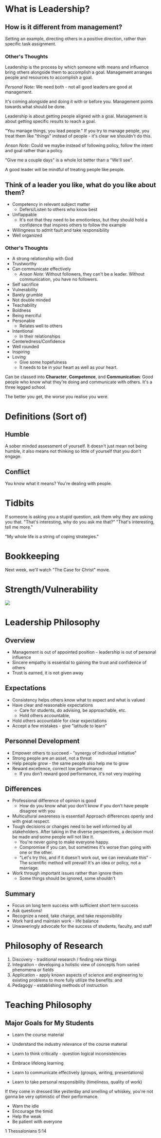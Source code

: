 # What is Leadership?

## How is it different from management?

Setting an example, directing others in a positive direction, rather
than specific task assignment.

### Other's Thoughts

Leadership is the process by which someone with means and influence
bring others alongside them to accomplish a goal. Management arranges
people and resources to accomplish a goal.

*Personal Note:* We need both - not all good leaders are good at
management.

It's coming alongside and doing it with or before you. Management points
towards what should be done.

Leadership is about getting people aligned with a goal. Management is
about getting specific results to reach a goal.

"You manage things, you lead people." If you try to manage people, you
treat them like "things" instead of people - it's clear we shouldn't do
this.

*Anson Note:* Could we maybe instead of following policy, follow the
intent and goal rather than a policy.

"Give me a couple days" is a whole lot better than a "We'll see".

A good leader will be mindful of treating people like people.

## Think of a leader you like, what do you like about them?

-   Competency in relevant subject matter
    -   Defers/Listen to others who know best
-   Unflappable
    -   It's not that they need to be emotionless, but they should hold
        a confidence that inspires others to follow the example
-   Willingness to admit fault and take responsibility
-   Well organized

### Other's Thoughts

-   A strong relationship with God
-   Trustworthy
-   Can communicate effectively
    -   *Anson Note:* Without followers, they can't be a leader. Without
        communication, you have no followers.
-   Self sacrifice
-   Vulnerability
-   Barely grumble
-   Not double minded
-   Teachability
-   Boldness
-   Being merciful
-   Personable
    -   Relates well to others
-   Intentional
    -   In their relationships
-   Centeredness/Confidence
-   Well rounded
-   Inspiring
-   Loving
    -   Give some hopefulness
    -   It needs to be in your heart as well as your heart.

Can be classed into **Character**, **Competence**, and
**Communication**: Good people who know what they're doing and
communicate with others. It's a three legged school.

The better you get, the worse you realise you were.

# Definitions (Sort of)

## Humble

A sober minded assessment of yourself. It doesn't just mean not being
humble, it also means not thinking so little of yourself that you don't
engage.

## Conflict

You know what it means? You're dealing with people.

# Tidbits

If someone is asking you a stupid question, ask them why they are asking
you that. "That's interesting, why do you ask me that?" "That's
interesting, tell me more."

"My whole life is a string of coping strategies."

# Bookkeeping

Next week, we'll watch "The Case for Christ" movie.

# Strength/Vulnerability

![](img/vul-str.png)

# Leadership Philosophy

## Overview

-   Management is out of appointed position - leadership is out of
    personal influence
-   Sincere empathy is essential to gaining the trust and confidence of
    others
-   Trust is earned, it is not given away

## Expectations

-   Consistency helps others know what to expect and what is valued
-   Have clear and reasonable expectations
    -   Care for students, do advising, be approachable, etc.
    -   Hold others accountable,
-   Hold others accountable for clear expectations
-   Accept a few mistakes - give "latitude to learn"

## Personnel Development

-   Empower others to succeed - "synergy of individual initiative"
-   Strong people are an asset, not a threat
-   Help people grow - the same people also help me to grow
-   Reward excellence, correct low performance
    -   If you don't reward good performance, it's not very inspiring

## Differences

-   Professional difference of opinion is good
    -   How do you know what you don't know if you don't have people
        disagree with you
-   Multicultural awareness is essential! Approach differences openly
    and with great respect.
-   Tough decisions or changes need to be well informed by all
    stakeholders. After taking in the diverse perspectives, a decision
    must be made and some people will not like it.
    -   You're never going to make everyone happy.
    -   Compromise if you can, but sometimes it's worse than going with
        one or the other.
    -   "Let's try this, and if it doesn't work out, we can reevaluate
        this" - The scientific method will prevail! It's an idea or
        policy, not a marriage.
-   Work through important issues rather than ignore them
    -   Some things should be ignored, some shouldn't

## Summary

-   Focus on long term success with sufficient short term success
-   Ask questions!
-   Recognize a need, take charge, and take responsibility
-   Work hard and maintain work - life balance
-   Unwaveringly advocate for the success of students, faculty, and
    staff

# Philosophy of Research

1.  Discovery - traditional research / finding new things
2.  Integration - developing a holistic view of concepts from varied
    phenomena or fields
3.  Application - apply known aspects of science and engineering to
    existing problems to more fully utilize the benefits: and
4.  Pedagogy - establishing methods of instruction

# Teaching Philosophy

## Major Goals for My Students

-   Learn the course material

-   Understand the industry relevance of the course material

-   Learn to think critically - question logical inconsistencies

-   Embrace lifelong learning

-   Learn to communicate effectively (groups, writing, presentations)

-   Learn to take personal responsibility (timeliness, quality of work)

If they come in dressed like yesterday and smelling of whiskey, you're
not gonna be very optimistic of their performance.

-   Warn the idle
-   Encourage the timid
-   Help the weak
-   Be patient with everyone

1 Thessalonians 5:14
